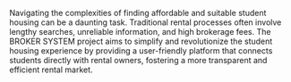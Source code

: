 Navigating the complexities of finding affordable and suitable student housing can be a daunting task. 
Traditional rental processes often involve lengthy searches, unreliable information, and high brokerage fees. 
The BROKER SYSTEM project aims to simplify and revolutionize the student housing experience by providing a user-friendly platform that connects students directly with rental owners, fostering a more transparent and efficient rental market.

